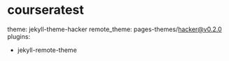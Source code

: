 # courseratest
theme: jekyll-theme-hacker
remote_theme: pages-themes/hacker@v0.2.0
plugins:
- jekyll-remote-theme 
